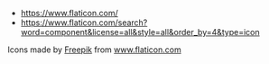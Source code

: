 - https://www.flaticon.com/
- https://www.flaticon.com/search?word=component&license=all&style=all&order_by=4&type=icon
<div>Icons made by <a href="https://www.freepik.com" title="Freepik">Freepik</a> from <a href="https://www.flaticon.com/" title="Flaticon">www.flaticon.com</a></div>